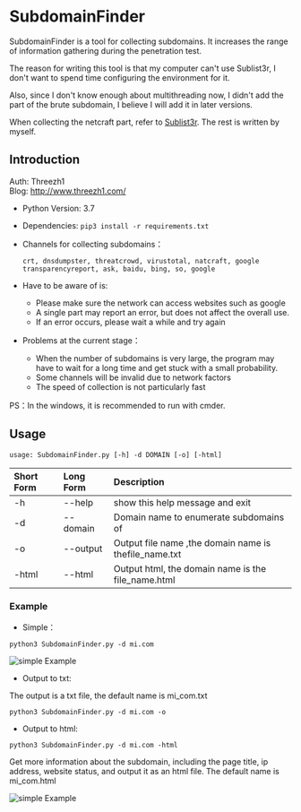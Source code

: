 # SubdomainFinder

SubdomainFinder is a tool for collecting subdomains. It increases the range of information gathering during the penetration test.

The reason for writing this tool is that my computer can't use Sublist3r, I don't want to spend time configuring the environment for it.

Also, since I don't know enough about multithreading now, I didn't add the part of the brute subdomain, I believe I will add it in later versions.

When collecting the netcraft part, refer to [Sublist3r](https://github.com/aboul3la/Sublist3r). The rest is written by myself.

## Introduction

Auth: Threezh1  
Blog: http://www.threezh1.com/

- Python Version: 3.7
- Dependencies: `pip3 install -r requirements.txt`
- Channels for collecting subdomains：

	`crt, dnsdumpster, threatcrowd, virustotal, natcraft, google transparencyreport, ask, baidu, bing, so, google`

- Have to be aware of is:

	- Please make sure the network can access websites such as google
	- A single part may report an error, but does not affect the overall use.
	- If an error occurs, please wait a while and try again

- Problems at the current stage：

	- When the number of subdomains is very large, the program may have to wait for a long time and get stuck with a small probability.
	- Some channels will be invalid due to network factors
	- The speed of collection is not particularly fast

PS：In the windows, it is recommended to run with cmder.

## Usage

`usage: SubdomainFinder.py [-h] -d DOMAIN [-o] [-html]`

| Short Form | Long Form | Description |
| :-- | :-- | :-- |
| -h | --help | show this help message and exit |
| -d | --domain | Domain name to enumerate subdomains of |
| -o | --output | Output file name ,the domain name is thefile_name.txt |
| -html | --html | Output html, the domain name is the file_name.html |

### Example

- Simple：

`python3 SubdomainFinder.py -d mi.com`

![simple Example](https://i.loli.net/2019/07/29/5d3eba2ed22ac64594.jpg)

- Output to txt:

The output is a txt file, the default name is mi_com.txt

`python3 SubdomainFinder.py -d mi.com -o`

- Output to html:

`python3 SubdomainFinder.py -d mi.com -html`

Get more information about the subdomain, including the page title, ip address, website status, and output it as an html file. The default name is mi_com.html

![simple Example](https://i.loli.net/2019/07/29/5d3eba2ed148a11069.jpg)

